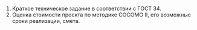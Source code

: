 1. Краткое техническое задание в соответствии с ГОСТ 34.
2. Оценка стоимости проекта по методике COCOMO II, его возможные сроки реализации, смета.
